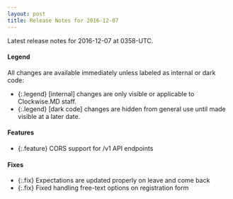 ```yaml
---
layout: post
title: Release Notes for 2016-12-07
---
```


Latest release notes for 2016-12-07 at 0358-UTC.

<div class='legend' markdown='1'>

#### Legend

All changes are available immediately unless labeled as internal or dark code:

- {:.legend} [internal] changes are only visible or applicable to Clockwise.MD staff.
- {:.legend} [dark code] changes are hidden from general use until made visible at a later date.

</div>

<div class='features' markdown='1'>

#### Features

- {:.feature} CORS support for /v1 API endpoints 

</div>

<div class='fixes' markdown='1'>

#### Fixes

- {:.fix} Expectations are updated properly on leave and come back
- {:.fix} Fixed handling free-text options on registration form

</div>
